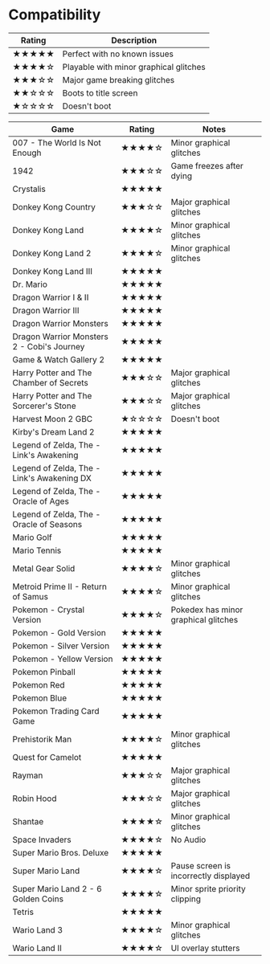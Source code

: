 ﻿# Compatibility

| Rating		| Description |
| -----------	| ----------- |
| ★★★★★		| Perfect with no known issues |
| ★★★★☆		| Playable with minor graphical glitches |
| ★★★☆☆		| Major game breaking glitches |
| ★★☆☆☆		| Boots to title screen |
| ★☆☆☆☆		| Doesn't boot |

| Game											| Rating	| Notes					 |
|-----------------------------------------------|-----------|------------------------|
| 007 - The World Is Not Enough					| ★★★★☆ | Minor graphical glitches |
| 1942											| ★★★☆☆ | Game freezes after dying |
| Crystalis										| ★★★★★ |  |
| Donkey Kong Country							| ★★★☆☆ | Major graphical glitches |
| Donkey Kong Land								| ★★★★☆ | Minor graphical glitches |
| Donkey Kong Land 2							| ★★★★☆ | Minor graphical glitches |
| Donkey Kong Land III							| ★★★★★ |  |
| Dr. Mario										| ★★★★★ |						 |
| Dragon Warrior I & II							| ★★★★★ |						 |
| Dragon Warrior III							| ★★★★★ |						 |
| Dragon Warrior Monsters						| ★★★★★ |						 |
| Dragon Warrior Monsters 2 - Cobi's Journey    | ★★★★★ |						 |
| Game & Watch Gallery 2						| ★★★★★ |						|
| Harry Potter and The Chamber of Secrets		| ★★★☆☆ | Major graphical glitches |
| Harry Potter and The Sorcerer's Stone			| ★★★☆☆ | Major graphical glitches |
| Harvest Moon 2 GBC							| ★☆☆☆☆ | Doesn't boot |
| Kirby's Dream Land 2							| ★★★★★ |						 |
| Legend of Zelda, The - Link's Awakening       | ★★★★★ |						 |
| Legend of Zelda, The - Link's Awakening DX    | ★★★★★ |						 |
| Legend of Zelda, The - Oracle of Ages			| ★★★★★ |						 |
| Legend of Zelda, The - Oracle of Seasons      | ★★★★★ |						 |
| Mario Golf									| ★★★★★ |						 |
| Mario Tennis									| ★★★★★ |						 |
| Metal Gear Solid								| ★★★★☆ | Minor graphical glitches |
| Metroid Prime II - Return of Samus			| ★★★★☆ | Minor graphical glitches |
| Pokemon - Crystal Version						| ★★★★☆ | Pokedex has minor graphical glitches |
| Pokemon - Gold Version						| ★★★★★ |						 |
| Pokemon - Silver Version						| ★★★★★ |						 |
| Pokemon - Yellow Version						| ★★★★★ |						 |
| Pokemon Pinball								| ★★★★★ |						 |
| Pokemon Red									| ★★★★★ |						 |
| Pokemon Blue									| ★★★★★ |						 |
| Pokemon Trading Card Game						| ★★★★★ |						 |
| Prehistorik Man								| ★★★★☆ | Minor graphical glitches |
| Quest for Camelot								| ★★★★★ | |
| Rayman										| ★★★☆☆ | Major graphical glitches |
| Robin Hood									| ★★★☆☆ | Major graphical glitches |
| Shantae										| ★★★★☆ | Minor graphical glitches |
| Space Invaders								| ★★★★☆ | No Audio |
| Super Mario Bros. Deluxe						| ★★★★★ |						 |
| Super Mario Land								| ★★★★☆ | Pause screen is incorrectly displayed |
| Super Mario Land 2 - 6 Golden Coins			| ★★★★☆ | Minor sprite priority clipping |
| Tetris										| ★★★★★ |						 |
| Wario Land 3									| ★★★★☆ | Minor graphical glitches |
| Wario Land II									| ★★★★☆ | UI overlay stutters |